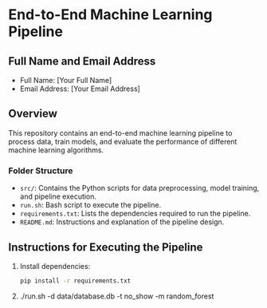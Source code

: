 # End-to-End Machine Learning Pipeline

## Full Name and Email Address
- Full Name: [Your Full Name]
- Email Address: [Your Email Address]

## Overview
This repository contains an end-to-end machine learning pipeline to process data, train models, and evaluate the performance of different machine learning algorithms.

### Folder Structure
- `src/`: Contains the Python scripts for data preprocessing, model training, and pipeline execution.
- `run.sh`: Bash script to execute the pipeline.
- `requirements.txt`: Lists the dependencies required to run the pipeline.
- `README.md`: Instructions and explanation of the pipeline design.

## Instructions for Executing the Pipeline
1. Install dependencies:
   ```bash
   pip install -r requirements.txt
2. ./run.sh -d data/database.db -t no_show -m random_forest
